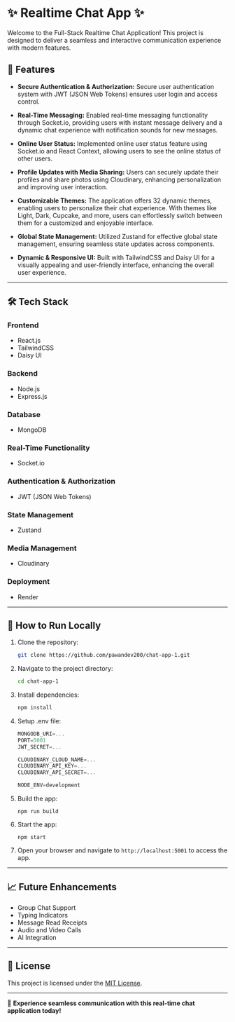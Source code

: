 # ✨ Realtime Chat App ✨

Welcome to the Full-Stack Realtime Chat Application! This project is designed to deliver a seamless and interactive communication experience with modern features.

## 🚀 Features

- **Secure Authentication & Authorization:**
  Secure user authentication system with JWT (JSON Web Tokens) ensures user login and access control.

- **Real-Time Messaging:**
  Enabled real-time messaging functionality through Socket.io, providing users with instant message delivery and a dynamic chat experience with notification sounds for new messages.

- **Online User Status:**
  Implemented online user status feature using Socket.io and React Context, allowing users to see the online status of other users.

- **Profile Updates with Media Sharing:**
  Users can securely update their profiles and share photos using Cloudinary, enhancing personalization and improving user interaction.
- **Customizable Themes:**
  The application offers 32 dynamic themes, enabling users to personalize their chat experience. With themes like Light, Dark, Cupcake, and more, users can effortlessly switch between them for a customized and enjoyable interface.
- **Global State Management:**
  Utilized Zustand for effective global state management, ensuring seamless state updates across components.

- **Dynamic & Responsive UI:**
  Built with TailwindCSS and Daisy UI for a visually appealing and user-friendly interface, enhancing the overall user experience.


---

## 🛠️ Tech Stack

### **Frontend**

- React.js
- TailwindCSS
- Daisy UI

### **Backend**

- Node.js
- Express.js

### **Database**

- MongoDB

### **Real-Time Functionality**

- Socket.io

### **Authentication & Authorization**

- JWT (JSON Web Tokens)

### **State Management**

- Zustand

### **Media Management**

- Cloudinary

### **Deployment**

- Render

---

## 🎯 How to Run Locally

1. Clone the repository:

   ```bash
   git clone https://github.com/pawandev200/chat-app-1.git
   ```

2. Navigate to the project directory:

   ```bash
   cd chat-app-1
   ```

3. Install dependencies:

   ```bash
   npm install
   ```

4. Setup .env file:

   ```js
   MONGODB_URI=...
   PORT=5001
   JWT_SECRET=...

   CLOUDINARY_CLOUD_NAME=...
   CLOUDINARY_API_KEY=...
   CLOUDINARY_API_SECRET=...

   NODE_ENV=development
   ```

5. Build the app:

   ```shell
   npm run build
   ```

6. Start the app:

   ```shell
   npm start
   ```

7. Open your browser and navigate to `http://localhost:5001` to access the app.

---

## 📈 Future Enhancements

- Group Chat Support
- Typing Indicators
- Message Read Receipts
- Audio and Video Calls
- AI Integration

---

## 📜 License

This project is licensed under the [MIT License](LICENSE).

---

🌟 **Experience seamless communication with this real-time chat application today!**

